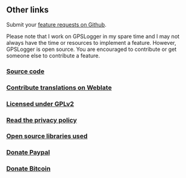 ## Other links
Submit your [feature requests on Github](https://github.com/mendhak/gpslogger/issues).

Please note that I work on GPSLogger in my spare time and I may not always have the time or resources to implement a feature. However, GPSLogger is open source. You are encouraged to contribute or get someone else to contribute a feature.


### [Source code](https://github.com/mendhak/gpslogger/)

### [Contribute translations on Weblate](https://hosted.weblate.org/engage/gpslogger/)

### [Licensed under GPLv2](license.html)

### [Read the privacy policy](privacypolicy.html)

### [Open source libraries used](opensourcelibraries.html)

### [Donate Paypal](https://paypal.me/mendhak/)

### [Donate Bitcoin](https://blockchain.info/payment_request?address=14bKk4sR1AD7avuJfBx2izy2FwyqMXEvcY)